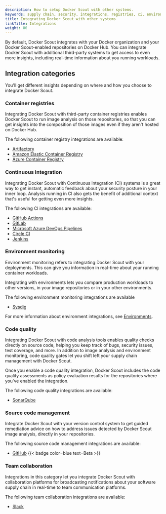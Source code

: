 ```yaml
---
description: How to setup Docker Scout with other systems.
keywords: supply chain, security, integrations, registries, ci, environments
title: Integrating Docker Scout with other systems
linkTitle: Integrations
weight: 80
---
```


By default, Docker Scout integrates with your Docker organization and your
Docker Scout-enabled repositories on Docker Hub. You can integrate Docker Scout
with additional third-party systems to get access to even more insights,
including real-time information about you running workloads.

## Integration categories

You'll get different insights depending on where and how you choose to integrate
Docker Scout.

### Container registries

Integrating Docker Scout with third-party container
registries enables Docker Scout to run image analysis on those repositories,
so that you can get insights into the composition of those images even if they
aren't hosted on Docker Hub.

The following container registry integrations are available:

- [Artifactory](./registry/artifactory.md)
- [Amazon Elastic Container Registry](./registry/ecr.md)
- [Azure Container Registry](./registry/acr.md)

### Continuous Integration

Integrating Docker Scout with Continuous Integration (CI) systems is a great
way to get instant, automatic feedback about your security posture in your inner
loop. Analysis running in CI also gets the benefit of additional context that's
useful for getting even more insights.

The following CI integrations are available:

- [GitHub Actions](./ci/gha.md)
- [GitLab](./ci/gitlab.md)
- [Microsoft Azure DevOps Pipelines](./ci/azure.md)
- [Circle CI](./ci/circle-ci.md)
- [Jenkins](./ci/jenkins.md)

### Environment monitoring

Environment monitoring refers to integrating Docker Scout with your deployments.
This can give you information in real-time about your running container workloads.

Integrating with environments lets you compare production workloads to other
versions, in your image repositories or in your other environments.

The following environment monitoring integrations are available

- [Sysdig](./environment/sysdig.md)

For more information about environment integrations, see
[Environments](./environment/_index.md).

### Code quality

Integrating Docker Scout with code analysis tools enables quality checks
directly on source code, helping you keep track of bugs, security issues, test
coverage, and more. In addition to image analysis and environment monitoring,
code quality gates let you shift left your supply chain management with Docker
Scout.

Once you enable a code quality integration, Docker Scout includes the code
quality assessments as policy evaluation results for the repositories where
you've enabled the integration.

The following code quality integrations are available:

- [SonarQube](sonarqube.md)

### Source code management

Integrate Docker Scout with your version control system to get guided
remediation advice on how to address issues detected by Docker Scout image
analysis, directly in your repositories.

The following source code management integrations are available:

- [GitHub](source-code-management/github.md) {{< badge color=blue text=Beta >}}

### Team collaboration

Integrations in this category let you integrate Docker Scout with collaboration
platforms for broadcasting notifications about your software supply chain in
real-time to team communication platforms.

The following team collaboration integrations are available:

- [Slack](./team-collaboration/slack.md)
